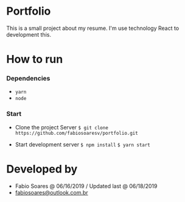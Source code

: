 # Portfolio
This is a small project about my resume. I'm use technology React to development this.

# How to run
### Dependencies
- `yarn`
- `node`

### Start
- Clone the project Server
`$ git clone https://github.com/fabiosoaresv/portfolio.git`

- Start development server
`$ npm install`
`$ yarn start`

# Developed by
* Fabio Soares @ 06/16/2019 / Updated last @ 06/18/2019
* fabiosoares@outlook.com.br
